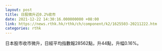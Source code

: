 ```yaml
---
layout: post
title: 日股微升近0.2%收市
date: 2021-12-22 14:30:16.000000000 +08:00
link: https://news.rthk.hk/rthk/ch/component/k2/1625503-20211222.htm
categories: rthk
---
```


日本股市收市微升，日經平均指數報28562點，升44點，升幅0.16%。
